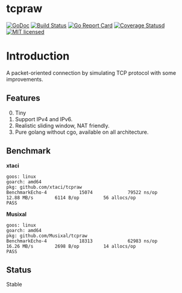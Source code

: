 # tcpraw

[![GoDoc][1]][2] [![Build Status][3]][4] [![Go Report Card][5]][6] [![Coverage Statusd][7]][8] [![MIT licensed][9]][10] 

[1]: https://godoc.org/github.com/xtaci/tcpraw?status.svg
[2]: https://godoc.org/github.com/xtaci/tcpraw
[3]: https://img.shields.io/github/created-at/xtaci/tcpraw
[4]: https://img.shields.io/github/created-at/xtaci/tcpraw
[5]: https://goreportcard.com/badge/github.com/xtaci/tcpraw
[6]: https://goreportcard.com/report/github.com/xtaci/tcpraw
[7]: https://codecov.io/gh/xtaci/tcpraw/branch/master/graph/badge.svg
[8]: https://codecov.io/gh/xtaci/tcpraw
[9]: https://img.shields.io/badge/license-MIT-blue.svg
[10]: LICENSE



# Introduction

A packet-oriented connection by simulating TCP protocol with some improvements.

## Features

0. Tiny
1. Support IPv4 and IPv6.
2. Realistic sliding window, NAT friendly.
3. Pure golang without cgo, available on all architecture.


## Benchmark

**xtaci**
```
goos: linux
goarch: amd64
pkg: github.com/xtaci/tcpraw
BenchmarkEcho-4            15074             79522 ns/op          12.88 MB/s        6114 B/op         56 allocs/op
PASS
```


**Musixal**
```
goos: linux
goarch: amd64
pkg: github.com/Musixal/tcpraw
BenchmarkEcho-4            18313             62983 ns/op          16.26 MB/s        2698 B/op         14 allocs/op
PASS
```


## Status

Stable


